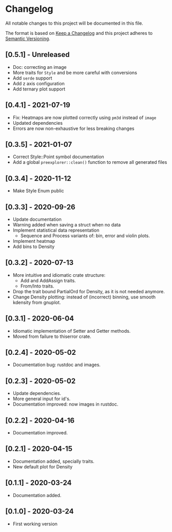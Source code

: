 # Changelog

All notable changes to this project will be documented in this file.

The format is based on [Keep a Changelog](http://keepachangelog.com/en/1.0.0/)
and this project adheres to [Semantic Versioning](https://semver.org/spec/v2.0.0.html).

## [0.5.1] - Unreleased

- Doc: correcting an image
- More traits for `Style` and be more careful with conversions
- Add `serde` support 
- Add z axis configuration
- Add ternary plot support

## [0.4.1] - 2021-07-19

- Fix: Heatmaps are now plotted correctly using `pm3d` instead of `image` 
- Updated dependencies
- Errors are now non-exhaustive for less breaking changes

## [0.3.5] - 2021-01-07

- Correct Style::Point symbol documentation
- Add a global `preexplorer::clean()` function to remove all generated files 

## [0.3.4] - 2020-11-12 

- Make Style Enum public

## [0.3.3] - 2020-09-26

- Update documentation
- Warning added when saving a struct when no data
- Implement statistical data representation
  - Sequence and Process variants of: bin, error and violin plots.
- Implement heatmap
- Add bins to Density

## [0.3.2] - 2020-07-13

- More intuitive and idiomatic crate structure: 
  - Add and AddAssign traits.
  - From/Into traits.
- Drop the trait bound PartialOrd for Density, as it is not needed anymore.
- Change Density plotting: instead of (incorrect) binning, use smooth kdensity from gnuplot.


## [0.3.1] - 2020-06-04

- Idiomatic implementation of Setter and Getter methods.
- Moved from failure to thiserror crate.

## [0.2.4] - 2020-05-02

- Documentation bug: rustdoc and images.

## [0.2.3] - 2020-05-02

- Update dependencies. 
- More general input for id's. 
- Documentation improved: now images in rustdoc.

## [0.2.2] - 2020-04-16

- Documentation improved.

## [0.2.1] - 2020-04-15

- Documentation added, specially traits.
- New default plot for Density 

## [0.1.1] - 2020-03-24

- Documentation added.

## [0.1.0] - 2020-03-24

- First working version

